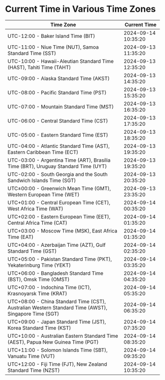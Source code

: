 # Current Time in Various Time Zones

| Time Zone | Current Time |
|-----------|--------------|
| UTC-12:00 - Baker Island Time (BIT) | 2024-09-14 10:35:20 |
| UTC-11:00 - Niue Time (NUT), Samoa Standard Time (SST) | 2024-09-13 11:35:20 |
| UTC-10:00 - Hawaii-Aleutian Standard Time (HAST), Tahiti Time (TAHT) | 2024-09-13 12:35:20 |
| UTC-09:00 - Alaska Standard Time (AKST) | 2024-09-13 14:35:20 |
| UTC-08:00 - Pacific Standard Time (PST) | 2024-09-13 15:35:20 |
| UTC-07:00 - Mountain Standard Time (MST) | 2024-09-13 16:35:20 |
| UTC-06:00 - Central Standard Time (CST) | 2024-09-13 17:35:20 |
| UTC-05:00 - Eastern Standard Time (EST) | 2024-09-13 18:35:20 |
| UTC-04:00 - Atlantic Standard Time (AST), Eastern Caribbean Time (ECT) | 2024-09-13 19:35:20 |
| UTC-03:00 - Argentina Time (ART), Brasília Time (BRT), Uruguay Standard Time (UYT) | 2024-09-13 19:35:20 |
| UTC-02:00 - South Georgia and the South Sandwich Islands Time (SGT) | 2024-09-13 20:35:20 |
| UTC±00:00 - Greenwich Mean Time (GMT), Western European Time (WET) | 2024-09-13 23:35:20 |
| UTC+01:00 - Central European Time (CET), West Africa Time (WAT) | 2024-09-14 00:35:20 |
| UTC+02:00 - Eastern European Time (EET), Central Africa Time (CAT) | 2024-09-14 01:35:20 |
| UTC+03:00 - Moscow Time (MSK), East Africa Time (EAT) | 2024-09-14 01:35:20 |
| UTC+04:00 - Azerbaijan Time (AZT), Gulf Standard Time (GST) | 2024-09-14 02:35:20 |
| UTC+05:00 - Pakistan Standard Time (PKT), Yekaterinburg Time (YEKT) | 2024-09-14 03:35:20 |
| UTC+06:00 - Bangladesh Standard Time (BST), Omsk Time (OMST) | 2024-09-14 04:35:20 |
| UTC+07:00 - Indochina Time (ICT), Krasnoyarsk Time (KRAT) | 2024-09-14 05:35:20 |
| UTC+08:00 - China Standard Time (CST), Australian Western Standard Time (AWST), Singapore Time (SGT) | 2024-09-14 06:35:20 |
| UTC+09:00 - Japan Standard Time (JST), Korea Standard Time (KST) | 2024-09-14 07:35:20 |
| UTC+10:00 - Australian Eastern Standard Time (AEST), Papua New Guinea Time (PGT) | 2024-09-14 08:35:20 |
| UTC+11:00 - Solomon Islands Time (SBT), Vanuatu Time (VUT) | 2024-09-14 09:35:20 |
| UTC+12:00 - Fiji Time (FJT), New Zealand Standard Time (NZST) | 2024-09-14 10:35:20 |
